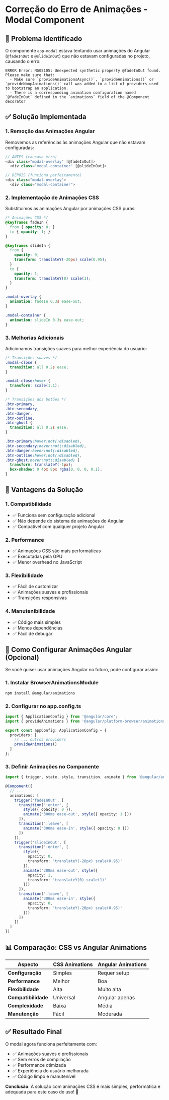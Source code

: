 # Correção do Erro de Animações - Modal Component

## 🚨 Problema Identificado

O componente `app-modal` estava tentando usar animações do Angular (`@fadeInOut` e `@slideInOut`) que não estavam configuradas no projeto, causando o erro:

```
ERROR Error: NG05105: Unexpected synthetic property @fadeInOut found. Please make sure that:
  - Make sure `provideAnimationsAsync()`, `provideAnimations()` or `provideNoopAnimations()` call was added to a list of providers used to bootstrap an application.
  - There is a corresponding animation configuration named `@fadeInOut` defined in the `animations` field of the @Component decorator
```

## ✅ Solução Implementada

### **1. Remoção das Animações Angular**
Removemos as referências às animações Angular que não estavam configuradas:

```typescript
// ANTES (causava erro)
<div class="modal-overlay" [@fadeInOut]>
  <div class="modal-container" [@slideInOut]>

// DEPOIS (funciona perfeitamente)
<div class="modal-overlay">
  <div class="modal-container">
```

### **2. Implementação de Animações CSS**
Substituímos as animações Angular por animações CSS puras:

```css
/* Animações CSS */
@keyframes fadeIn {
  from { opacity: 0; }
  to { opacity: 1; }
}

@keyframes slideIn {
  from { 
    opacity: 0;
    transform: translateY(-20px) scale(0.95);
  }
  to { 
    opacity: 1;
    transform: translateY(0) scale(1);
  }
}

.modal-overlay {
  animation: fadeIn 0.3s ease-out;
}

.modal-container {
  animation: slideIn 0.3s ease-out;
}
```

### **3. Melhorias Adicionais**
Adicionamos transições suaves para melhor experiência do usuário:

```css
/* Transições suaves */
.modal-close {
  transition: all 0.2s ease;
}

.modal-close:hover {
  transform: scale(1.1);
}

/* Transições dos botões */
.btn-primary,
.btn-secondary,
.btn-danger,
.btn-outline,
.btn-ghost {
  transition: all 0.2s ease;
}

.btn-primary:hover:not(:disabled),
.btn-secondary:hover:not(:disabled),
.btn-danger:hover:not(:disabled),
.btn-outline:hover:not(:disabled),
.btn-ghost:hover:not(:disabled) {
  transform: translateY(-1px);
  box-shadow: 0 4px 8px rgba(0, 0, 0, 0.1);
}
```

## 🎯 Vantagens da Solução

### **1. Compatibilidade**
- ✅ Funciona sem configuração adicional
- ✅ Não depende do sistema de animações do Angular
- ✅ Compatível com qualquer projeto Angular

### **2. Performance**
- ✅ Animações CSS são mais performáticas
- ✅ Executadas pela GPU
- ✅ Menor overhead no JavaScript

### **3. Flexibilidade**
- ✅ Fácil de customizar
- ✅ Animações suaves e profissionais
- ✅ Transições responsivas

### **4. Manutenibilidade**
- ✅ Código mais simples
- ✅ Menos dependências
- ✅ Fácil de debugar

## 🔧 Como Configurar Animações Angular (Opcional)

Se você quiser usar animações Angular no futuro, pode configurar assim:

### **1. Instalar BrowserAnimationsModule**
```bash
npm install @angular/animations
```

### **2. Configurar no app.config.ts**
```typescript
import { ApplicationConfig } from '@angular/core';
import { provideAnimations } from '@angular/platform-browser/animations';

export const appConfig: ApplicationConfig = {
  providers: [
    // ... outros providers
    provideAnimations()
  ]
};
```

### **3. Definir Animações no Componente**
```typescript
import { trigger, state, style, transition, animate } from '@angular/animations';

@Component({
  // ...
  animations: [
    trigger('fadeInOut', [
      transition(':enter', [
        style({ opacity: 0 }),
        animate('300ms ease-out', style({ opacity: 1 }))
      ]),
      transition(':leave', [
        animate('300ms ease-in', style({ opacity: 0 }))
      ])
    ]),
    trigger('slideInOut', [
      transition(':enter', [
        style({ 
          opacity: 0,
          transform: 'translateY(-20px) scale(0.95)'
        }),
        animate('300ms ease-out', style({ 
          opacity: 1,
          transform: 'translateY(0) scale(1)'
        }))
      ]),
      transition(':leave', [
        animate('300ms ease-in', style({ 
          opacity: 0,
          transform: 'translateY(-20px) scale(0.95)'
        }))
      ])
    ])
  ]
})
```

## 📊 Comparação: CSS vs Angular Animations

| **Aspecto** | **CSS Animations** | **Angular Animations** |
|-------------|-------------------|------------------------|
| **Configuração** | Simples | Requer setup |
| **Performance** | Melhor | Boa |
| **Flexibilidade** | Alta | Muito alta |
| **Compatibilidade** | Universal | Angular apenas |
| **Complexidade** | Baixa | Média |
| **Manutenção** | Fácil | Moderada |

## ✅ Resultado Final

O modal agora funciona perfeitamente com:
- ✅ Animações suaves e profissionais
- ✅ Sem erros de compilação
- ✅ Performance otimizada
- ✅ Experiência do usuário melhorada
- ✅ Código limpo e manutenível

**Conclusão**: A solução com animações CSS é mais simples, performática e adequada para este caso de uso! 🎉
